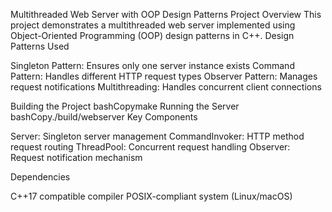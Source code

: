 Multithreaded Web Server with OOP Design Patterns
Project Overview
This project demonstrates a multithreaded web server implemented using Object-Oriented Programming (OOP) design patterns in C++.
Design Patterns Used

Singleton Pattern: Ensures only one server instance exists
Command Pattern: Handles different HTTP request types
Observer Pattern: Manages request notifications
Multithreading: Handles concurrent client connections

Building the Project
bashCopymake
Running the Server
bashCopy./build/webserver
Key Components

Server: Singleton server management
CommandInvoker: HTTP method request routing
ThreadPool: Concurrent request handling
Observer: Request notification mechanism

Dependencies

C++17 compatible compiler
POSIX-compliant system (Linux/macOS)